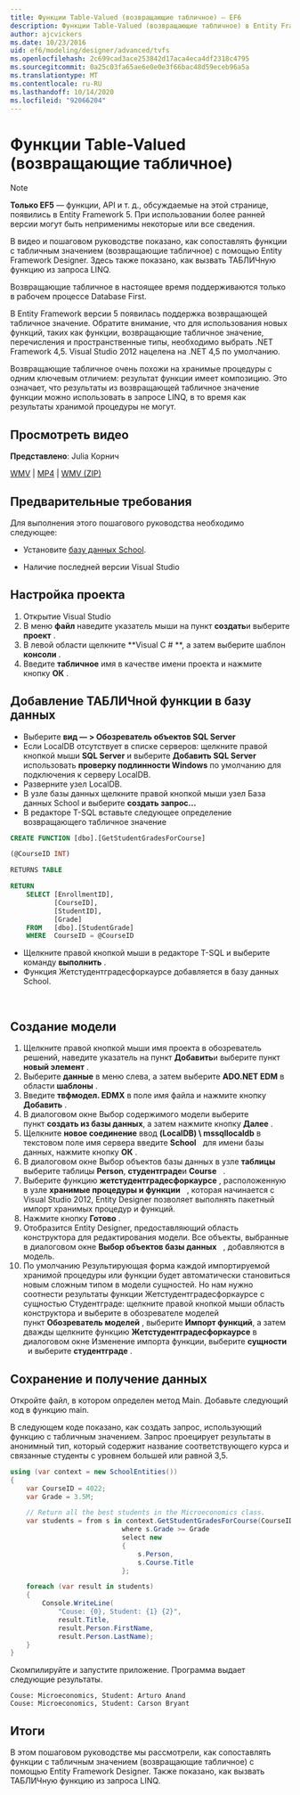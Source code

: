 ```yaml
---
title: Функции Table-Valued (возвращающие табличное) — EF6
description: Функции Table-Valued (возвращающие табличное) в Entity Framework 6
author: ajcvickers
ms.date: 10/23/2016
uid: ef6/modeling/designer/advanced/tvfs
ms.openlocfilehash: 2c699cad3ace253842d17aca4eca4df2318c4795
ms.sourcegitcommit: 0a25c03fa65ae6e0e0e3f66bac48d59eceb96a5a
ms.translationtype: MT
ms.contentlocale: ru-RU
ms.lasthandoff: 10/14/2020
ms.locfileid: "92066204"
---
```

# <a name="table-valued-functions-tvfs"></a>Функции Table-Valued (возвращающие табличное)
> [!NOTE]
> **Только EF5** — функции, API и т. д., обсуждаемые на этой странице, появились в Entity Framework 5. При использовании более ранней версии могут быть неприменимы некоторые или все сведения.

В видео и пошаговом руководстве показано, как сопоставлять функции с табличным значением (возвращающие табличное) с помощью Entity Framework Designer. Здесь также показано, как вызвать ТАБЛИЧную функцию из запроса LINQ.

Возвращающие табличное в настоящее время поддерживаются только в рабочем процессе Database First.

В Entity Framework версии 5 появилась поддержка возвращающей табличное значение. Обратите внимание, что для использования новых функций, таких как функции, возвращающие табличное значение, перечисления и пространственные типы, необходимо выбрать .NET Framework 4,5. Visual Studio 2012 нацелена на .NET 4,5 по умолчанию.

Возвращающие табличное очень похожи на хранимые процедуры с одним ключевым отличием: результат функции имеет композицию. Это означает, что результаты из возвращающей табличное значение функции можно использовать в запросе LINQ, в то время как результаты хранимой процедуры не могут.

## <a name="watch-the-video"></a>Просмотреть видео

**Представлено**: Julia Корнич

[WMV](https://download.microsoft.com/download/6/0/A/60A6E474-5EF3-4E1E-B9EA-F51D2DDB446A/HDI-ITPro-MSDN-winvideo-tvf.wmv)  |  [MP4](https://download.microsoft.com/download/6/0/A/60A6E474-5EF3-4E1E-B9EA-F51D2DDB446A/HDI-ITPro-MSDN-mp4video-tvf.m4v)  |  [WMV (ZIP)](https://download.microsoft.com/download/6/0/A/60A6E474-5EF3-4E1E-B9EA-F51D2DDB446A/HDI-ITPro-MSDN-winvideo-tvf.zip)

## <a name="pre-requisites"></a>Предварительные требования

Для выполнения этого пошагового руководства необходимо следующее:

- Установите [базу данных School](xref:ef6/resources/school-database).

- Наличие последней версии Visual Studio

## <a name="set-up-the-project"></a>Настройка проекта

1.  Открытие Visual Studio
2.  В меню **файл** наведите указатель мыши на пункт **создать**и выберите **проект** .
3.  В левой области щелкните **Visual C \# **, а затем выберите шаблон **консоли** .
4.  Введите **табличное** имя в качестве имени проекта и нажмите кнопку **ОК** .

## <a name="add-a-tvf-to-the-database"></a>Добавление ТАБЛИЧной функции в базу данных

-   Выберите **вид — &gt; Обозреватель объектов SQL Server**
-   Если LocalDB отсутствует в списке серверов: щелкните правой кнопкой мыши **SQL Server** и выберите **Добавить SQL Server** использовать **проверку подлинности Windows** по умолчанию для подключения к серверу LocalDB.
-   Разверните узел LocalDB.
-   В узле базы данных щелкните правой кнопкой мыши узел База данных School и выберите **создать запрос...**
-   В редакторе T-SQL вставьте следующее определение возвращающего табличное значение

``` SQL
CREATE FUNCTION [dbo].[GetStudentGradesForCourse]

(@CourseID INT)

RETURNS TABLE

RETURN
    SELECT [EnrollmentID],
           [CourseID],
           [StudentID],
           [Grade]
    FROM   [dbo].[StudentGrade]
    WHERE  CourseID = @CourseID
```

-   Щелкните правой кнопкой мыши в редакторе T-SQL и выберите команду **выполнить** .
-   Функция Жетстудентградесфоркаурсе добавляется в базу данных School.

 

## <a name="create-a-model"></a>Создание модели

1.  Щелкните правой кнопкой мыши имя проекта в обозреватель решений, наведите указатель на пункт **Добавить**и выберите пункт **новый элемент** .
2.  Выберите **данные** в меню слева, а затем выберите **ADO.NET EDM** в области **шаблоны** .
3.  Введите **твфмодел. EDMX** в поле имя файла и нажмите кнопку **Добавить** .
4.  В диалоговом окне Выбор содержимого модели выберите пункт **создать из базы данных**, а затем нажмите кнопку **Далее** .
5.  Щелкните **новое соединение** ввод **(LocalDB) \\ mssqllocaldb** в текстовом поле имя сервера введите **School**   для имени базы данных, нажмите кнопку **ОК** .
6.  В диалоговом окне Выбор объектов базы данных в узле **таблицы**   выберите таблицы **Person**, **студентграде**и **Course**   .
7.  Выберите функцию **жетстудентградесфоркаурсе** , расположенную в узле **хранимые процедуры и функции**   , которая начинается с Visual Studio 2012, Entity Designer позволяет выполнять пакетный импорт хранимых процедур и функций.
8.  Нажмите кнопку **Готово** .
9.  Отобразится Entity Designer, предоставляющий область конструктора для редактирования модели. Все объекты, выбранные в диалоговом окне **Выбор объектов базы данных**   , добавляются в модель.
10. По умолчанию Результирующая форма каждой импортируемой хранимой процедуры или функции будет автоматически становиться новым сложным типом в модели сущностей. Но нам нужно соотнести результаты функции Жетстудентградесфоркаурсе с сущностью Студентграде: щелкните правой кнопкой мыши область конструктора и выберите в обозревателе моделей пункт **Обозреватель моделей** , выберите **Импорт функций**, а затем дважды щелкните функцию **Жетстудентградесфоркаурсе** в диалоговом окне Изменение импорта функции, выберите **сущности**   и выберите **студентграде** .

## <a name="persist-and-retrieve-data"></a>Сохранение и получение данных

Откройте файл, в котором определен метод Main. Добавьте следующий код в функцию main.

В следующем коде показано, как создать запрос, использующий функцию с табличным значением. Запрос проецирует результаты в анонимный тип, который содержит название соответствующего курса и связанные студенты с уровнем большей или равной 3,5.

``` csharp
using (var context = new SchoolEntities())
{
    var CourseID = 4022;
    var Grade = 3.5M;

    // Return all the best students in the Microeconomics class.
    var students = from s in context.GetStudentGradesForCourse(CourseID)
                            where s.Grade >= Grade
                            select new
                            {
                                s.Person,
                                s.Course.Title
                            };

    foreach (var result in students)
    {
        Console.WriteLine(
            "Couse: {0}, Student: {1} {2}",
            result.Title,  
            result.Person.FirstName,  
            result.Person.LastName);
    }
}
```

Скомпилируйте и запустите приложение. Программа выдает следующие результаты.

```console
Couse: Microeconomics, Student: Arturo Anand
Couse: Microeconomics, Student: Carson Bryant
```

## <a name="summary"></a>Итоги

В этом пошаговом руководстве мы рассмотрели, как сопоставлять функции с табличным значением (возвращающие табличное) с помощью Entity Framework Designer. Также показано, как вызвать ТАБЛИЧную функцию из запроса LINQ.
